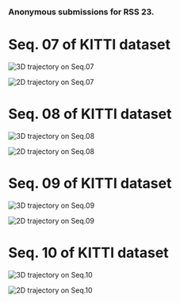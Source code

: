 ### Anonymous submissions for RSS 23.

<!--
**RSS23-STIFLO/RSS23-STIFLO** is a ✨ _special_ ✨ repository because its `README.md` (this file) appears on your GitHub profile.

Here are some ideas to get you started:

- 🔭 I’m currently working on ...
- 🌱 I’m currently learning ...
- 👯 I’m looking to collaborate on ...
- 🤔 I’m looking for help with ...
- 💬 Ask me about ...
- 📫 How to reach me: ...
- 😄 Pronouns: ...
- ⚡ Fun fact: ...
-->

# Seq. 07 of KITTI dataset
![3D trajectory on Seq.07](docs/07_path_3D "3D trajectory on Seq.07")

![2D trajectory on Seq.07](docs/07_path "2D trajectory on Seq.07")

# Seq. 08 of KITTI dataset
![3D trajectory on Seq.08](docs/08_path_3D "3D trajectory on Seq.08")

![2D trajectory on Seq.08](docs/08_path "2D trajectory on Seq.08")

# Seq. 09 of KITTI dataset
![3D trajectory on Seq.09](docs/09_path_3D "3D trajectory on Seq.09")

![2D trajectory on Seq.09](docs/09_path "2D trajectory on Seq.09")

# Seq. 10 of KITTI dataset
![3D trajectory on Seq.10](docs/10_path_3D "3D trajectory on Seq.10")

![2D trajectory on Seq.10](docs/10_path "2D trajectory on Seq.10")
